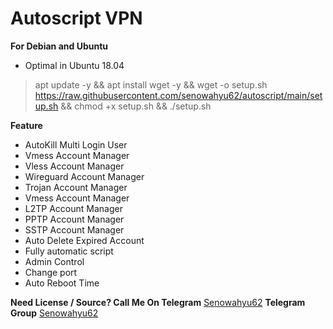 # Autoscript VPN
**For Debian and Ubuntu** 
- Optimal in Ubuntu 18.04
>apt update -y && apt install wget -y && wget -o setup.sh https://raw.githubusercontent.com/senowahyu62/autoscript/main/setup.sh && chmod +x setup.sh && ./setup.sh 

**Feature**
- AutoKill Multi Login User
- Vmess Account Manager
- Vless Account Manager
- Wireguard Account Manager
- Trojan Account Manager
- Vmess Account Manager
- L2TP Account Manager
- PPTP Account Manager
- SSTP Account Manager
- Auto Delete Expired Account
- Fully automatic script
- Admin Control
- Change port
- Auto Reboot Time

**Need License / Source? Call Me On Telegram** [Senowahyu62](https://t.me/senowahyu62)
**Telegram Group** [Senowahyu62](https://t.me/senovpn)
